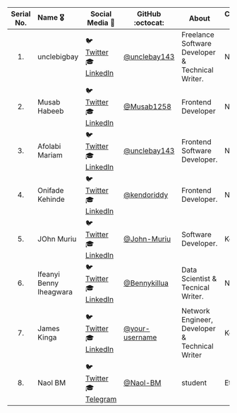 | Serial No. | Name :medal_military: | Social Media :wave:                                                                                                                         | GitHub :octocat:                                    | About                                            | Country :globe_with_meridians: |
| :--------: | :-------------------- | ------------------------------------------------------------------------------------------------------------------------------------------- | --------------------------------------------------- | ------------------------------------------------ | ------------------------------ |
|     1.     | unclebigbay           | :bird: [Twitter](https://twitter.com/unclebigbay143) <br>:mortar_board: [LinkedIn](https://www.linkedin.com/in/unclebigbay/)                | [@unclebay143](https://github.com/unclebay143/)     | Freelance Software Developer & Technical Writer. | Nigeria                        |
|     2.     | Musab Habeeb          | :bird: [Twitter](https://mobile.twitter.com/MusabHabeeb2) <br>:mortar_board: [LinkedIn](https://www.linkedin.com/in/musab-habeeb-8a90611b9) | [@Musab1258](https://github.com/Musab1258/)         | Frontend Developer                               | Nigeria                        |
|     3.     | Afolabi Mariam        | :bird: [Twitter](https://twitter.com/mariam_afox) <br>:mortar_board: [LinkedIn](https://www.linkedin.com/in/opeyemi-m-afolabi-b590a5155/)   | [@unclebay143](https://github.com/mariamopeyemi/)   | Frontend Software Developer.                     | Nigeria                        |
|     4.     | Onifade Kehinde       | :bird: [Twitter](https://twitter.com/RideOnOne09) <br>:mortar_board: [LinkedIn](https://www.linkedin.com/in/kehindeonifade/)                | [@kendoriddy](https://github.com/kendoriddy/)       | Frontend Developer.                              | Nigeria                        |
|     5.     | JOhn Muriu            | :bird: [Twitter](https://twitter.com/j_muriu) <br>:mortar_board: [LinkedIn](https://www.linkedin.com/in/john-muriu/)                        | [@John-Muriu](https://github.com/John-Muriu/)       | Software Developer.                              | Kenya                          |
|     6.     | Ifeanyi Benny Iheagwara            | :bird: [Twitter](https://twitter.com/Bennykillua) <br>:mortar_board: [LinkedIn](https://www.linkedin.com/in/ifeanyi-iheagwara/)                        | [@Bennykillua](https://github.com/Bennykillua)       | Data Scientist & Tecnical Writer.                              | Nigeria                          |
|     7.     | James Kinga             | :bird: [Twitter](https://twitter.com/Kingah254) <br>:mortar_board: [LinkedIn](https://www.linkedin.com/in/james-kinga-nyoro/)                 | [@your-username](https://github.com/King-Kingah/) | Network Engineer, Developer & Technical Writer                                        | Kenya                  |
|     8.     | Naol BM           | :bird: [Twitter](https://twitter.com/@NaolBM) <br>:mortar_board: [Telegram](https://t.me/Naol_BM)                 | [@Naol-BM](https://github.com/Naol-bm/) | student                                        | Ethiopia                |
